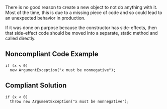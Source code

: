 There is no good reason to create a new object to not do anything with it. Most of the time, this is due to a missing piece of code and so could lead to an unexpected behavior in production.
 
If it was done on purpose because the constructor has side-effects, then that side-effect code should be moved into a separate, static method and called directly.
 
## Noncompliant Code Example

    if (x < 0)
      new ArgumentException("x must be nonnegative");

## Compliant Solution

    if (x < 0)
      throw new ArgumentException("x must be nonnegative");
